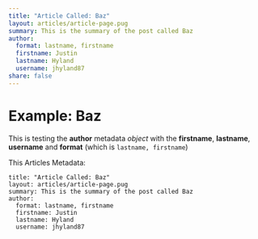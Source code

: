 ```yaml
---
title: "Article Called: Baz"
layout: articles/article-page.pug
summary: This is the summary of the post called Baz
author: 
  format: lastname, firstname
  firstname: Justin
  lastname: Hyland
  username: jhyland87
share: false
---
```


# Example: Baz

This is testing the **author** metadata *object* with the **firstname**, **lastname**, **username** and **format** (which is `lastname, firstname`)

This Articles Metadata:

    title: "Article Called: Baz"
    layout: articles/article-page.pug
    summary: This is the summary of the post called Baz
    author: 
      format: lastname, firstname
      firstname: Justin
      lastname: Hyland
      username: jhyland87
